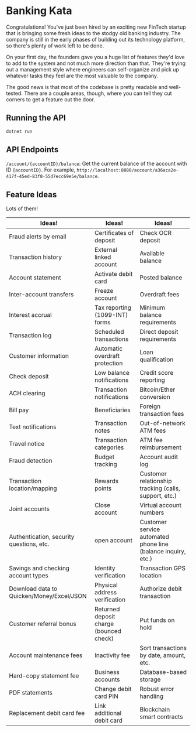 # Banking Kata

Congratulations! You've just been hired by an exciting new FinTech startup that is bringing some fresh ideas to the stodgy old banking industry. The company is still in the early phases of building out its technology platform, so there's plenty of work left to be done.

On your first day, the founders gave you a huge list of features they'd love to add to the system and not much more direction than that. They're trying out a management style where engineers can self-organize and pick up whatever tasks they feel are the most valuable to the company.

The good news is that most of the codebase is pretty readable and well-tested. There are a couple areas, though, where you can tell they cut corners to get a feature out the door.

## Running the API

```sh
dotnet run
```

## API Endpoints

`/account/{accountID}/balance`: Get the current balance of the account with ID `{accountID}`. For example,  `http://localhost:8080/account/a36aca2e-417f-45ed-83f8-55d7ecc69e5e/balance`.

## Feature Ideas

Lots of them!

| Ideas!                                    | Ideas!                                  | Ideas!                                                        |
|-------------------------------------------|-----------------------------------------|---------------------------------------------------------------|
| Fraud alerts by email                     | Certificates of deposit                 | Check OCR deposit                                             |
| Transaction history                       | External linked account                 | Available balance                                             |
| Account statement                         | Activate debit card                     | Posted balance                                                |
| Inter-account transfers                   | Freeze account                          | Overdraft fees                                                |
| Interest accrual                          | Tax reporting (1099-INT) forms          | Minimum balance requirements                                  |
| Transaction log                           | Scheduled transactions                  | Direct deposit requirements                                   |
| Customer information                      | Automatic overdraft protection          | Loan qualification                                            |
| Check deposit                             | Low balance notifications               | Credit score reporting                                        |
| ACH clearing                              | Transaction notifications               | Bitcoin/Ether conversion                                      |
| Bill pay                                  | Beneficiaries                           | Foreign transaction fees                                      |
| Text notifications                        | Transaction notes                       | Out-of-network ATM fees                                       |
| Travel notice                             | Transaction categories                  | ATM fee reimbursement                                         |
| Fraud detection                           | Budget tracking                         | Account audit log                                             |
| Transaction location/mapping              | Rewards points                          | Customer relationship tracking (calls, support, etc.)         |
| Joint accounts                            | Close account                           | Virtual account numbers                                       |
| Authentication, security questions, etc.  | open account                            | Customer service automated phone line (balance inquiry, etc.) |
| Savings and checking account types        | Identity verification                   | Transaction GPS location                                      |
| Download data to Quicken/Money/Excel/JSON | Physical address verification           | Authorize debit transaction                                   |
| Customer referral bonus                   | Returned deposit charge (bounced check) | Put funds on hold                                             |
| Account maintenance fees                  | Inactivity fee                          | Sort transactions by date, amount, etc.                       |
| Hard-copy statement fee                   | Business accounts                       | Database-based storage                                        |
| PDF statements                            | Change debit card PIN                   | Robust error handling                                         |
| Replacement debit card fee                | Link additional debit card              | Blockchain smart contracts                                    |
